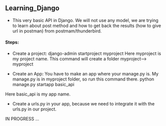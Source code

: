 ## Learning_Django

- This very basic API in Django. We will not use any model, we are trying to learn about post method and how to get back the results (how to give url in postman) from postmam/thunderbird. 

#### Steps:
- Create a project:
django-admin startproject myproject
Here myproject is my project name. This command will create a folder myproject--> myproject

- Create an App:
You have to make an app where your manage.py is. My manage.py is in myproject folder, so run this command there.
python manage.py startapp basic_api

Here basic_api is my app name.

- Create a urls.py in your app, because we need to integrate it with the urls.py in our project.


IN PROGRESS ...